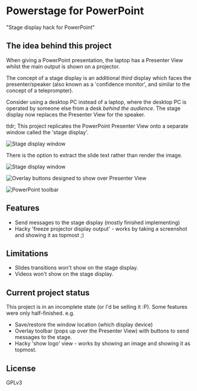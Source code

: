 Powerstage for PowerPoint
==================================

"Stage display hack for PowerPoint"

## The idea behind this project

When giving a PowerPoint presentation, the laptop has a Presenter View whilst the main output is shown on a projector.

The concept of a stage display is an additional *third* display which faces the presenter/speaker (also known as a 'confidence monitor', and similar to the concept of a teleprompter).

Consider using a desktop PC instead of a laptop, where the desktop PC is operated by someone else from a desk *behind the audience*. The stage display now replaces the Presenter View for the speaker.

tldr; This project replicates the PowerPoint Presenter View onto a separate window called the 'stage display'.

![Stage display window](https://i.imgur.com/QVLBF2G.png)

There is the option to extract the slide text rather than render the image.

![Stage display window](https://i.imgur.com/O7ugit9.png)

![Overlay buttons designed to show over Presenter View](https://i.imgur.com/sEJDVDf.png)

![PowerPoint toolbar](https://i.imgur.com/W6wUTN0.png)

## Features

- Send messages to the stage display (mostly finished implementing)
- Hacky 'freeze projector display output' - works by taking a screenshot and showing it as topmost ;)

## Limitations

- Slides transitions won't show on the stage display.
- Videos won't show on the stage display.

## Current project status

This project is in an incomplete state (or I'd be selling it :P). Some features were only half-finished. e.g.

- Save/restore the window location (which display device)
- Overlay toolbar (pops up over the Presenter View) with buttons to send messages to the stage.
- Hacky 'show logo' view - works by showing an image and showing it as topmost.

## License

GPLv3